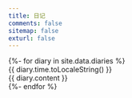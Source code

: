 ```yaml
---
title: 日记
comments: false
sitemap: false
exturl: false
---
```


<div id="diaries" onclick="showDetail">
    {%- for diary in site.data.diaries %}
    <div class="diary show">
        <div class="diary-time">{{ diary.time.toLocaleString() }}</div>
        <div class="diary-content" title="{{ diary.content }}"><div class="diary-content-wrapper">{{ diary.content }}</div></div>
    </div>
    {%- endfor %}
</div>

<script src="/js/diaries.js"></script>
